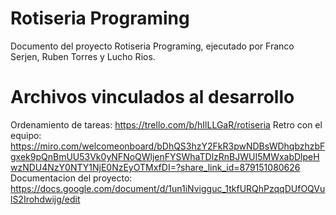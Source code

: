 # Rotiseria Programing

Documento del proyecto Rotiseria Programing, ejecutado por Franco Serjen, Ruben Torres y Lucho Rios.


# Archivos vinculados al desarrollo
Ordenamiento de tareas: https://trello.com/b/hIlLLGaR/rotiseria
Retro con el equipo: 
https://miro.com/welcomeonboard/bDhQS3hzY2FkR3pwNDBsWDhqbzhzbFgxek9pQnBmUU53Vk0yNFNoQWljenFYSWhaTDlzRnBJWUI5MWxabDlpeHwzNDU4NzY0NTY1NjE0NzEyOTMxfDI=?share_link_id=879151080626
Documentacion del proyecto: 
https://docs.google.com/document/d/1un1iNvigguc_1tkfURQhPzqqDUfOQVulS2Irohdwijg/edit